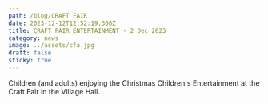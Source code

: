 ```yaml
---
path: /blog/CRAFT FAIR
date: 2023-12-12T12:52:19.306Z
title: CRAFT FAIR ENTERTAINMENT - 2 Dec 2023
category: news
image: ../assets/cfa.jpg
draft: false
sticky: true
---
```

Children (and adults) enjoying the Christmas Children's Entertainment at the Craft Fair in the Village Hall.